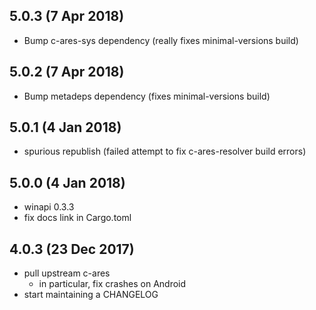 ## 5.0.3 (7 Apr 2018)

* Bump c-ares-sys dependency (really fixes minimal-versions build)

## 5.0.2 (7 Apr 2018)

* Bump metadeps dependency (fixes minimal-versions build)

## 5.0.1 (4 Jan 2018)

* spurious republish (failed attempt to fix c-ares-resolver build errors)

## 5.0.0 (4 Jan 2018)

* winapi 0.3.3
* fix docs link in Cargo.toml

## 4.0.3 (23 Dec 2017)

* pull upstream c-ares
  * in particular, fix crashes on Android
* start maintaining a CHANGELOG
